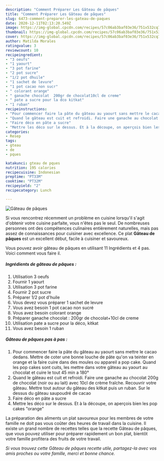 ```yaml
---
description: "Comment Préparer Les Gâteau de pâques"
title: "Comment Préparer Les Gâteau de pâques"
slug: 6473-comment-preparer-les-gateau-de-paques
date: 2020-12-11T02:13:20.549Z
image: https://img-global.cpcdn.com/recipes/57c06ab3baf03e36/751x532cq70/gateau-de-paques-photo-principale-de-la-recette.jpg
thumbnail: https://img-global.cpcdn.com/recipes/57c06ab3baf03e36/751x532cq70/gateau-de-paques-photo-principale-de-la-recette.jpg
cover: https://img-global.cpcdn.com/recipes/57c06ab3baf03e36/751x532cq70/gateau-de-paques-photo-principale-de-la-recette.jpg
author: Matilda Morales
ratingvalue: 3
reviewcount: 10
recipeingredient:
- "3 oeufs"
- "1 yaourt"
- "3 pot farine"
- "2 pot sucre"
- "1/2 pot dhuile"
- "1 sachet de levure"
- "1 pot cacao non sucr"
- " colorant orange"
- " ganache chocolat  200gr de chocolat10cl de creme"
- " pate a sucre pour la dco kitkat"
- "1 ruban"
recipeinstructions:
- "Pour commencer faire la pâte du gâteau au yaourt sans mettre le cacao dedans. Mettre de coter une bonne louche de pâte qu&#39;on va teinter en orange et la faire cuire dans des moules ou appareil a pop cake. Quand les pop cakes sont cuits, les mettre dans votre gâteau au yaourt au chocolat et cuire le tout 45 min a 180°"
- "Quand le gâteau est cuit et refroidi. Faire une ganache au chocolat 200g de chocolat (noir ou au lait) avec 10cl de crème fraîche. Recouvrir votre gâteau. Mettre tout autour du gâteau des kitkat puis un ruban. Sur le dessus du gâteau saupoudré de cacao"
- "Faire déco en pâte a sucre"
- "Mettre les déco sur le dessus. Et à la découpe, on aperçois bien les pop cakes &#34;orange&#34;"
categories:
- Resep
tags:
- gteau
- de
- pques

katakunci: gteau de pques 
nutrition: 195 calories
recipecuisine: Indonesian
preptime: "PT33M"
cooktime: "PT32M"
recipeyield: "2"
recipecategory: Lunch

---
```



![Gâteau de pâques](https://img-global.cpcdn.com/recipes/57c06ab3baf03e36/751x532cq70/gateau-de-paques-photo-principale-de-la-recette.jpg)

Si vous rencontrez récemment un problème en cuisine lorsqu'il s'agit d'obtenir votre cuisine parfaite, vous n'êtes pas le seul. De nombreuses personnes ont des compétences culinaires entièrement naturelles, mais pas assez de connaissances pour cuisiner avec excellence. Ce plat <strong> Gâteau de pâques </strong> est un excellent début, facile à cuisiner et savoureux.

<!--inarticleads1-->

Vous pouvez avoir gâteau de pâques en utilisant 11 Ingrédients et 4 pas. Voici comment vous faire il.

##### Ingrédients de gâteau de pâques :

1. Utilisation 3 oeufs
1. Fournir 1 yaourt
1. Utilisation 3 pot farine
1. Fournir 2 pot sucre
1. Préparer 1/2 pot d&#39;huile
1. Vous devez vous préparer 1 sachet de levure
1. Vous avez besoin 1 pot cacao non sucré
1. Vous avez besoin  colorant orange
1. Préparer  ganache chocolat : 200gr de chocolat+10cl de creme
1. Utilisation  pate a sucre pour la déco, kitkat
1. Vous avez besoin 1 ruban




<!--inarticleads2-->

##### Gâteau de pâques pas à pas :

1. Pour commencer faire la pâte du gâteau au yaourt sans mettre le cacao dedans. Mettre de coter une bonne louche de pâte qu&#39;on va teinter en orange et la faire cuire dans des moules ou appareil a pop cake. Quand les pop cakes sont cuits, les mettre dans votre gâteau au yaourt au chocolat et cuire le tout 45 min a 180°
1. Quand le gâteau est cuit et refroidi. Faire une ganache au chocolat 200g de chocolat (noir ou au lait) avec 10cl de crème fraîche. Recouvrir votre gâteau. Mettre tout autour du gâteau des kitkat puis un ruban. Sur le dessus du gâteau saupoudré de cacao
1. Faire déco en pâte a sucre
1. Mettre les déco sur le dessus. Et à la découpe, on aperçois bien les pop cakes &#34;orange&#34;




<!--inarticleads1-->

<p>
La préparation des aliments un plat savoureux pour les membres de votre famille ne doit pas vous coûter des heures de travail dans la cuisine. Il existe un grand nombre de recettes telles que la recette Gâteau de pâques, que vous pouvez utiliser pour préparer rapidement un bon plat, bientôt votre famille profitera des fruits de votre travail.
</p>

<p>
<i>Si vous trouvez cette Gâteau de pâques recette utile, partagez-la avec vos amis proches ou votre famille, merci et bonne chance.</i>
</p>
